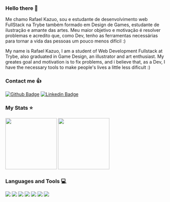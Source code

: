 ### Hello there 👋

Me chamo Rafael Kazuo, sou e estudante de desenvolvimento web FullStack na Trybe também formado em Design de Games, estudante de ilustração e amante das artes.
Meu maior objetivo e motivação é resolver problemas e acredito que, como Dev, tenho as ferramentas necessárias para tornar a vida das pessoas um pouco menos difícil :)

My name is Rafael Kazuo, I am a student of Web Development Fullstack at Trybe, also graduated in Game Design, an illustrator and art enthusiast.
My greates goal and motivation is to fix problems, and i believe that, as a Dev, I have the necessary tools to make people's lives a little less dificult :)

### Contact me 👍

[![Github Badge](https://img.shields.io/badge/-Github-000?style=for-the-badge&logo=Github&logoColor=white&link=https://github.com/kazuo-abduch)](https://github.com/kazuo-abduch) [![Linkedin Badge](https://img.shields.io/badge/-LinkedIn-blue?style=for-the-badge&logo=Linkedin&logoColor=white&link=https://www.linkedin.com/in/kazuo-abduch/)]( https://www.linkedin.com/in/kazuo-abduch/)

### My Stats ⭐

<div>
  <img height=160em src="https://github-readme-stats.vercel.app/api?username=kazuo-abduch&show_icons=true&theme=dracula"/>
  <img height=160em src="https://github-readme-stats.vercel.app/api/top-langs/?username=kazuo-abduch&layout=compact&hide_borders=true&langs_count=7&theme=dracula"/>
</div>

### Languages and Tools 💻

<div style={ display: flex }>
  <img src="https://img.shields.io/badge/HTML5-E34F26?style=for-the-badge&logo=html5&logoColor=white">
  <img src="https://img.shields.io/badge/CSS3-1572B6?style=for-the-badge&logo=css3&logoColor=white">
  <img src="https://img.shields.io/badge/JavaScript-323330?style=for-the-badge&logo=javascript&logoColor=F7DF1E">
  <img src="https://img.shields.io/badge/React-20232A?style=for-the-badge&logo=react&logoColor=61DAFB">
  <img src="https://img.shields.io/badge/Redux-593D88?style=for-the-badge&logo=redux&logoColor=white">
  <img src="https://img.shields.io/badge/MySQL-00000F?style=for-the-badge&logo=mysql&logoColor=white">
  <img src="https://img.shields.io/badge/Node.js-43853D?style=for-the-badge&logo=node.js&logoColor=white">
</div>



<!--
**kazuo-abduch/kazuo-abduch** is a ✨ _special_ ✨ repository because its `README.md` (this file) appears on your GitHub profile.

Here are some ideas to get you started:

- 🔭 I’m currently working on ...
- 🌱 I’m currently learning ...
- 👯 I’m looking to collaborate on ...
- 🤔 I’m looking for help with ...
- 💬 Ask me about ...
- 📫 How to reach me: ...
- 😄 Pronouns: ...
- ⚡ Fun fact: ...
-->
